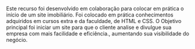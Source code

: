 Este recurso foi desenvolvido em colaboração para colocar em prática o início de um site imobiliário. 
Foi colocado em prática conhecimentos adquiridos em cursos extra e da faculdade, de HTML e CSS.
O Objetivo principal foi iniciar um site para que o cliente analise e divulgue sua empresa com mais facilidade e eficiência., aumentando sua visibilidade do negócio.
